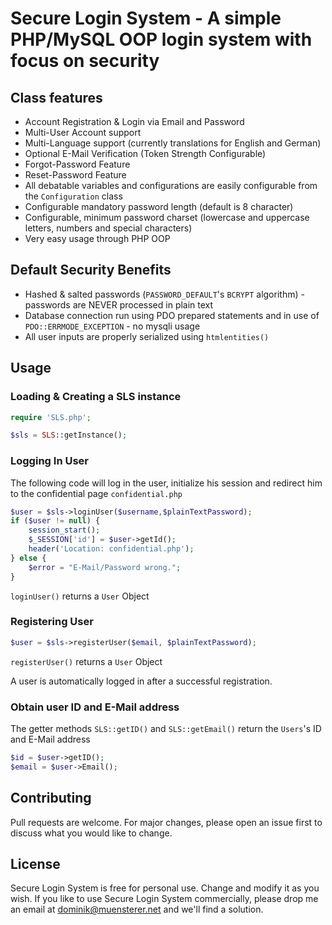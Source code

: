 # Secure Login System - A simple PHP/MySQL OOP login system with focus on security

## Class features
- Account Registration & Login via Email and Password
- Multi-User Account support
- Multi-Language support (currently translations for English and German)
- Optional E-Mail Verification (Token Strength Configurable)
- Forgot-Password Feature
- Reset-Password Feature
- All debatable variables and configurations are easily configurable from the ``Configuration`` class 
- Configurable mandatory password length (default is 8 character)
- Configurable, minimum password charset (lowercase and uppercase letters, numbers and special characters)
- Very easy usage through PHP OOP

## Default Security Benefits
 - Hashed & salted passwords (```PASSWORD_DEFAULT```'s ```BCRYPT``` algorithm) - passwords are NEVER processed in plain text
 - Database connection run using PDO prepared statements and in use of ``PDO::ERRMODE_EXCEPTION`` - no mysqli usage
 - All user inputs are properly serialized using ``htmlentities()``

## Usage
### Loading & Creating a SLS instance
```php
require 'SLS.php';

$sls = SLS::getInstance();
```
### Logging In User
The following code will log in the user, initialize his session and redirect him to the confidential page `confidential.php`
```php
$user = $sls->loginUser($username,$plainTextPassword);
if ($user != null) {
    session_start();
    $_SESSION['id'] = $user->getId();
    header('Location: confidential.php');
} else {
    $error = "E-Mail/Password wrong.";
}
```
```loginUser()``` returns a ```User``` Object
### Registering User
```php
$user = $sls->registerUser($email, $plainTextPassword);
```
```registerUser()``` returns a ```User``` Object

A user is automatically logged in after a successful registration.
### Obtain user ID and E-Mail address
The getter methods ```SLS::getID()``` and ```SLS::getEmail()``` return the ```Users```'s ID and E-Mail address
```php
$id = $user->getID();
$email = $user->Email();
```

## Contributing
Pull requests are welcome. For major changes, please open an issue first to discuss what you would like to change.

## License
Secure Login System is free for personal use. Change and modify it as you wish.
If you like to use Secure Login System commercially, please drop me an email at dominik@muensterer.net and we'll find a solution.
